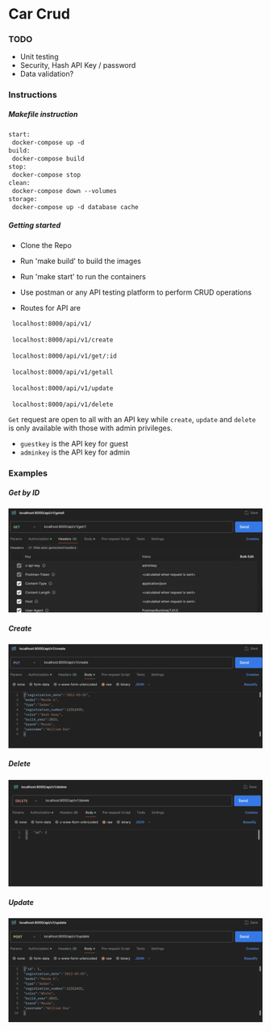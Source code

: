 # Car Crud

### TODO

* Unit testing
* Security, Hash API Key / password
* Data validation?

### Instructions

##### Makefile instruction

```make
start:
 docker-compose up -d
build:
 docker-compose build
stop:
 docker-compose stop
clean:
 docker-compose down --volumes
storage:
 docker-compose up -d database cache
```

##### Getting started

* Clone the Repo

* Run 'make build' to build the images

* Run 'make start' to run the containers

* Use postman or any API testing platform to perform CRUD operations

* Routes for API are

```
 localhost:8000/api/v1/

 localhost:8000/api/v1/create

 localhost:8000/api/v1/get/:id

 localhost:8000/api/v1/getall

 localhost:8000/api/v1/update

 localhost:8000/api/v1/delete
 ```

 `Get` request are open to all with an API key while `create`, `update` and `delete` is only available with those with admin privileges.

* `guestkey` is the API key for guest
* `adminkey` is the API key for admin

### Examples

##### Get by ID

![GetByID](/readmeimages/GetByID.png)

##### Create

![Create](/readmeimages/Create.png)

##### Delete

![Create](/readmeimages/Delete.png)

##### Update

![Create](/readmeimages/Update.png)

